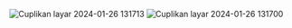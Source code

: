 ![Cuplikan layar 2024-01-26 131713](https://github.com/SIPalingMumet/MyViewAndViews/assets/156174893/da158dd5-8d17-42a3-a3de-744c32fc47ac)
![Cuplikan layar 2024-01-26 131700](https://github.com/SIPalingMumet/MyViewAndViews/assets/156174893/0649d8e6-ebb5-4280-8795-baac445dd238)
